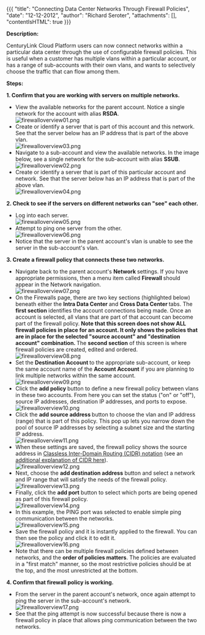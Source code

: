 {{{
  "title": "Connecting Data Center Networks Through Firewall Policies",
  "date": "12-12-2012",
  "author": "Richard Seroter",
  "attachments": [],
  "contentIsHTML": true
}}}

<p><strong>Description:</strong>
</p>
<p>CenturyLink Cloud Platform users can now connect networks within a particular data center through the use of configurable firewall policies. This is useful when a customer has multiple vlans within a particular account, or has a range of sub-accounts with
  their own vlans, and wants to selectively choose the traffic that can flow among them.</p>
<p><strong>Steps:</strong>
</p>
<p><strong>1. Confirm that you are working with servers on multiple networks.&nbsp;</strong>
</p>
<ul>
  <li>View the available networks for the parent account. Notice a single network for the account with alias <strong>RSDA</strong>.
    <br /><img src="https://t3n.zendesk.com/attachments/token/pr4zw73lkszj5hn/?name=firewalloverview01.png" alt="firewalloverview01.png" />
  </li>
  <li>Create or identify a server that is part of this account and this network. See that the server below has an IP address that is part of the above vlan.
    <br /><img src="https://t3n.zendesk.com/attachments/token/fp3mesplizlt7rf/?name=firewalloverview03.png" alt="firewalloverview03.png" />
  </li>
  <li>Navigate to a sub-account and view the available networks. In the image below, see a single network for the sub-account with alias <strong>SSUB</strong>.
    <br /><img src="https://t3n.zendesk.com/attachments/token/snavywmq9cyiyfw/?name=firewalloverview02.png" alt="firewalloverview02.png" />
  </li>
  <li>Create or identify a server that is part of this particular account and network. See that the server below has an IP address that is part of the above vlan.
    <br /><img src="https://t3n.zendesk.com/attachments/token/9s1lw1a1twdqrhy/?name=firewalloverview04.png" alt="firewalloverview04.png" />
  </li>
</ul>
<div><strong>2. Check to see if the servers on different networks can "see" each other.</strong>
</div>
<div>
  <ul>
    <li>Log into each server.
      <br /><img src="https://t3n.zendesk.com/attachments/token/lr9utt2jcpag7e9/?name=firewalloverview05.png" alt="firewalloverview05.png" />
    </li>
    <li>Attempt to ping one server from the other.
      <br /><img src="https://t3n.zendesk.com/attachments/token/qx7sjd1lawbb4ne/?name=firewalloverview06.png" alt="firewalloverview06.png" />
    </li>
    <li>Notice that the server in the parent account's vlan is unable to see the server in the sub-account's vlan.</li>
  </ul>
  <div><strong>3. Create a firewall policy that connects these two networks.</strong>
  </div>
  <div>
    <ul>
      <li>Navigate back to the parent account's <strong>Network </strong>settings. If you have appropriate permissions, then a menu item called <strong>Firewall </strong>should appear in the Network navigation.
        <br /><img src="https://t3n.zendesk.com/attachments/token/khmpd6qbg6uxina/?name=firewalloverview07.png" alt="firewalloverview07.png" />
      </li>
      <li>On the Firewalls page, there are two key sections (highlighted below) beneath either the&nbsp;<strong>Intra Data Center </strong>and <strong>Cross Data Center </strong>tabs. The <strong>first section</strong> identifies the account connections being
        made. Once an account is selected, all vlans that are part of that account can become part of the firewall policy. <strong>Note that this screen does not show ALL firewall policies in place for an account. It only shows the policies that are in place for the selected "source account" and "destination account" combination. </strong>The
        <strong>second section</strong>&nbsp;of this screen is where firewall policies are created, edited and ordered.
        <br /><img src="https://t3n.zendesk.com/attachments/token/7vz1ebnfc1puyso/?name=firewalloverview08.png" alt="firewalloverview08.png" />
      </li>
      <li>Set the <strong>Destination Account </strong>to the appropriate sub-account, or keep the same account name of the <strong>Account Account</strong>&nbsp;if you are planning to link multiple networks within the same account.
        <br /><img src="https://t3n.zendesk.com/attachments/token/7vpflfmsslcftxr/?name=firewalloverview09.png" alt="firewalloverview09.png" />
      </li>
      <li>Click the <strong>add policy </strong>button to define a new firewall policy between vlans in these two accounts. From here you can set the status ("on" or "off"), source IP addresses, destination IP addresses, and ports to expose.
        <br /><img src="https://t3n.zendesk.com/attachments/token/cjomfru8jscgrfy/?name=firewalloverview10.png" alt="firewalloverview10.png" />
      </li>
      <li>Click the <strong>add source address </strong>button to choose the vlan and IP address (range) that is part of this policy. This pop up lets you narrow down the pool of source IP addresses by selecting a subnet size and the starting IP address.
        <br
        /><img src="https://t3n.zendesk.com/attachments/token/k8ujnbnc78uls8c/?name=firewalloverview11.png" alt="firewalloverview11.png" />
      </li>
      <li>When these settings are saved, the firewall policy shows the source address in <a href="http://en.wikipedia.org/wiki/CIDR_notation">Classless Inter-Domain Routing (CIDR) notation</a>&nbsp;(see an <a href="http://technet.microsoft.com/en-us/library/cc958832.aspx"
       >additional explanation of CIDR here</a>).
        <br /><img src="https://t3n.zendesk.com/attachments/token/46jc6gtxktmmsc1/?name=firewalloverview12.png" alt="firewalloverview12.png" />
      </li>
      <li>Next, choose the <strong>add destination address</strong>&nbsp;button and select a network and IP range that will satisfy the needs of the firewall policy.
        <br /><img src="https://t3n.zendesk.com/attachments/token/d6d0e1hwezulvuy/?name=firewalloverview13.png" alt="firewalloverview13.png" />
      </li>
      <li>Finally, click the <strong>add port</strong>&nbsp;button to select which ports are being opened as part of this firewall policy.
        <br /><img src="https://t3n.zendesk.com/attachments/token/noalky2hyx9a7wb/?name=firewalloverview14.png" alt="firewalloverview14.png" />
      </li>
      <li>In this example, the PING port was selected to enable simple ping communication between the networks.
        <br /><img src="https://t3n.zendesk.com/attachments/token/u5u4rzv2ukzwfzm/?name=firewalloverview15.png" alt="firewalloverview15.png" />
      </li>
      <li>Save the firewall policy and it is instantly applied to the firewall. You can then see the policy and click it to edit it.
        <br /><img src="https://t3n.zendesk.com/attachments/token/mmf28xgrohw7itv/?name=firewalloverview16.png" alt="firewalloverview16.png" />
      </li>
      <li>Note that there can be multiple firewall policies defined between networks, and the <strong>order of policies matters</strong>. The policies are evaluated in a "first match" manner, so the most restrictive policies should be at the top, and the
        most unrestricted at the bottom.</li>
    </ul>
    <div><strong>4. Confirm that firewall policy is working.</strong>
    </div>
    <div>
      <ul>
        <li>From the server in the parent account's network, once again attempt to ping the server in the sub-account's network.
          <br /><img src="https://t3n.zendesk.com/attachments/token/mtdute2j3pmbxkz/?name=firewalloverview17.png" alt="firewalloverview17.png" />
        </li>
        <li>See that the ping attempt is now successful because there is now a firewall policy in place that allows ping communication between the two networks.</li>
      </ul>
    </div>
  </div>
</div>